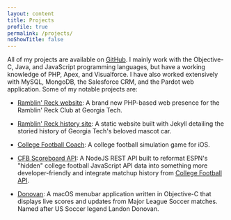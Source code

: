 ```yaml
---
layout: content
title: Projects
profile: true
permalink: /projects/
noShowTitle: false
---
```


All of my projects are available on [GitHub](https://github.com/akeaswaran). I mainly work with the Objective-C, Java, and JavaScript programming languages, but have a working knowledge of PHP, Apex, and Visualforce. I have also worked extensively with MySQL, MongoDB, the Salesforce CRM, and the Pardot web application. Some of my notable projects are:

* [Ramblin' Reck website](http://reckclub.org/):
A brand new PHP-based web presence for the Ramblin' Reck Club at Georgia Tech.

* [Ramblin' Reck history site](http://reckclub.org/reckhistory):
A static website built with Jekyll detailing the storied history of Georgia Tech's beloved mascot car.

* [College Football Coach](https://github.com/akeaswaran/FootballCoach-iOS):
A college football simulation game for iOS.

* [CFB Scoreboard API](https://github.com/akeaswaran/cfb-scoreboard-api):
A NodeJS REST API built to reformat ESPN's "hidden" college football JavaScript API data into something more developer-friendly and integrate matchup history from [College Football API](https://collegefootballapi.com/).

* [Donovan](https://github.com/akeaswaran/mls-bar): A macOS menubar application written in Objective-C that displays live scores and updates from Major League Soccer matches. Named after US Soccer legend Landon Donovan.
